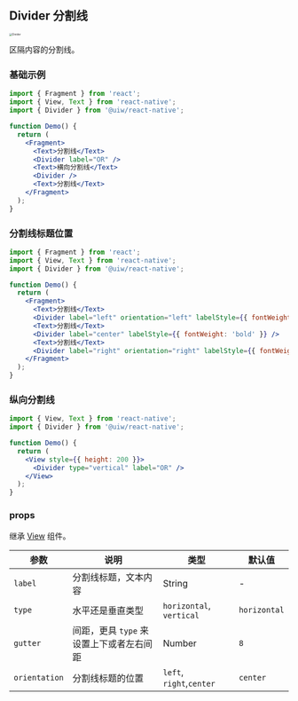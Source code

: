 Divider 分割线
---

<img src='https://user-images.githubusercontent.com/66067296/140264880-2e3ad121-d86f-4625-8149-7bf452b348db.png' alt='Divider' style='zoom:33%;' />

区隔内容的分割线。

### 基础示例

```jsx
import { Fragment } from 'react';
import { View, Text } from 'react-native';
import { Divider } from '@uiw/react-native';

function Demo() {
  return (
    <Fragment>
      <Text>分割线</Text>
      <Divider label="OR" />
      <Text>横向分割线</Text>
      <Divider />
      <Text>分割线</Text>
    </Fragment>
  );
}
```

### 分割线标题位置

```jsx
import { Fragment } from 'react';
import { View, Text } from 'react-native';
import { Divider } from '@uiw/react-native';

function Demo() {
  return (
    <Fragment>
      <Text>分割线</Text>
      <Divider label="left" orientation="left" labelStyle={{ fontWeight: 'bold' }} />
      <Text>分割线</Text>
      <Divider label="center" labelStyle={{ fontWeight: 'bold' }} />
      <Text>分割线</Text>
      <Divider label="right" orientation="right" labelStyle={{ fontWeight: 'bold' }} />
    </Fragment>
  );
}
```

### 纵向分割线

```jsx
import { View, Text } from 'react-native';
import { Divider } from '@uiw/react-native';

function Demo() {
  return (
    <View style={{ height: 200 }}>
      <Divider type="vertical" label="OR" />
    </View>
  );
}
```

### props

继承 [View](https://facebook.github.io/react-native/docs/view#props) 组件。

| 参数 | 说明 | 类型 | 默认值 |
|------|------|-----|------|
| `label` | 分割线标题，文本内容 | String | - |
| `type` | 水平还是垂直类型 | `horizontal`, `vertical` | `horizontal` |
| `gutter` | 间距，更具 `type` 来设置上下或者左右间距 | Number | `8` |
| `orientation` | 分割线标题的位置 |  `left`, `right`,`center`| `center` |